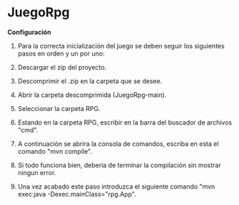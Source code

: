 # JuegoRpg

**Configuración**

1. Para la correcta inicialización del juego se deben seguir los siguientes pasos en orden y un por uno:

2. Descargar el zip del proyecto.

3. Descomprimir el .zip en la carpeta que se desee.

4. Abrir la carpeta descomprimida (JuegoRpg-main).

5. Seleccionar la carpeta RPG.

6. Estando en la carpeta RPG, escribir en la barra del buscador de archivos "cmd".

7. A continuación se abrira la consola de comandos, escriba en esta el comando "mvn compile".

8. Si todo funciona bien, deberia de terminar la compilación sin mostrar ningun error.

9. Una vez acabado este paso introduzca el siguiente comando "mvn exec:java -Dexec.mainClass="rpg.App".
